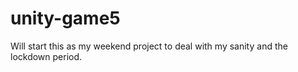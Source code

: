 # unity-game5
Will start this as my weekend project to deal with my sanity and the lockdown period.
